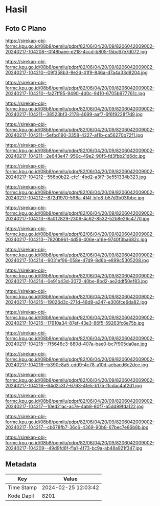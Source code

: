 # Hasil

## Foto C Plano

https://sirekap-obj-formc.kpu.go.id/08b8/pemilu/pdpr/82/06/04/20/09/8206042009002-20240217-104208--0f48baee-e218-4ccd-b805-15bc67e7d072.jpg

https://sirekap-obj-formc.kpu.go.id/08b8/pemilu/pdpr/82/06/04/20/09/8206042009002-20240217-104210--09f358b3-8e2d-41f9-846a-d7a4a33d8204.jpg

https://sirekap-obj-formc.kpu.go.id/08b8/pemilu/pdpr/82/06/04/20/09/8206042009002-20240217-104210--fa27ff85-9490-4d0c-9410-6705b977761c.jpg

https://sirekap-obj-formc.kpu.go.id/08b8/pemilu/pdpr/82/06/04/20/09/8206042009002-20240217-104211--38523bf3-2178-4699-aaf7-6f6f9228f7d9.jpg

https://sirekap-obj-formc.kpu.go.id/08b8/pemilu/pdpr/82/06/04/20/09/8206042009002-20240217-104211--5efbd190-3358-4227-af1b-ca56270b72f1.jpg

https://sirekap-obj-formc.kpu.go.id/08b8/pemilu/pdpr/82/06/04/20/09/8206042009002-20240217-104211--2e643e47-950c-49e2-90f5-fd3fbb21d6dc.jpg

https://sirekap-obj-formc.kpu.go.id/08b8/pemilu/pdpr/82/06/04/20/09/8206042009002-20240217-104212--556b0b22-cfc1-4bd2-a3f7-3e551334b323.jpg

https://sirekap-obj-formc.kpu.go.id/08b8/pemilu/pdpr/82/06/04/20/09/8206042009002-20240217-104212--872d1970-598a-4f4f-bfe8-b57d3b03fbbe.jpg

https://sirekap-obj-formc.kpu.go.id/08b8/pemilu/pdpr/82/06/04/20/09/8206042009002-20240217-104213--8a012829-2306-4c62-8532-52b8e26c4770.jpg

https://sirekap-obj-formc.kpu.go.id/08b8/pemilu/pdpr/82/06/04/20/09/8206042009002-20240217-104213--7820b961-4d56-406e-a16e-9740f3ba682c.jpg

https://sirekap-obj-formc.kpu.go.id/08b8/pemilu/pdpr/82/06/04/20/09/8206042009002-20240217-104214--9031ef96-058e-47d9-8d6b-e899c5305208.jpg

https://sirekap-obj-formc.kpu.go.id/08b8/pemilu/pdpr/82/06/04/20/09/8206042009002-20240217-104214--0e91b43d-3072-40be-8bd2-ae2ddf50ef83.jpg

https://sirekap-obj-formc.kpu.go.id/08b8/pemilu/pdpr/82/06/04/20/09/8206042009002-20240217-104215--19026d3c-271d-48d9-a247-e306fce6da82.jpg

https://sirekap-obj-formc.kpu.go.id/08b8/pemilu/pdpr/82/06/04/20/09/8206042009002-20240217-104215--17910a34-87ef-43e3-86f5-59263fc6e75b.jpg

https://sirekap-obj-formc.kpu.go.id/08b8/pemilu/pdpr/82/06/04/20/09/8206042009002-20240217-104215--7f5646c3-880d-407a-bae0-bc7f905da0ae.jpg

https://sirekap-obj-formc.kpu.go.id/08b8/pemilu/pdpr/82/06/04/20/09/8206042009002-20240217-104216--b390c8a5-cdd9-4c78-a10d-aebacd6c2dce.jpg

https://sirekap-obj-formc.kpu.go.id/08b8/pemilu/pdpr/82/06/04/20/09/8206042009002-20240217-104216--64d2c3f7-6763-4fe5-b175-ffcdac4af2d1.jpg

https://sirekap-obj-formc.kpu.go.id/08b8/pemilu/pdpr/82/06/04/20/09/8206042009002-20240217-104217--10ed21ac-ac7e-4ab9-80f7-a5dd99fda122.jpg

https://sirekap-obj-formc.kpu.go.id/08b8/pemilu/pdpr/82/06/04/20/09/8206042009002-20240217-104217--cb678fb7-36c6-4369-90b8-67bec7e86b8b.jpg

https://sirekap-obj-formc.kpu.go.id/08b8/pemilu/pdpr/82/06/04/20/09/8206042009002-20240217-104209--49d9fd6f-f1a1-4f73-bc9a-ab48a921f347.jpg


## Metadata

| Key        | Value               |
| ---------- | ------------------- |
| Time Stamp | 2024-02-25 12:03:42 |
| Kode Dapil | 8201                |



